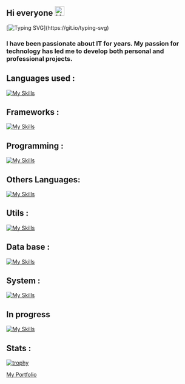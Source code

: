 ## Hi everyone  <img src="https://raw.githubusercontent.com/Tarikul-Islam-Anik/Animated-Fluent-Emojis/master/Emojis/Smilies/Hear-No-Evil%20Monkey.png" alt="Hear-No-Evil Monkey" width="25" height="25" />

[![Typing SVG](https://readme-typing-svg.demolab.com?font=Fira+Code&pause=1000&color=2EA0D2&width=435&lines=My+name+is+Rafik+!)](https://git.io/typing-svg)

### I have been passionate about IT for years. My passion for technology has led me to develop both personal and professional projects.
## Languages used : 
[![My Skills](https://skillicons.dev/icons?i=js,html,css)](https://skillicons.dev)
## Frameworks : 
[![My Skills](https://skillicons.dev/icons?i=angular,nestjs)](https://skillicons.dev)
## Programming :
[![My Skills](https://skillicons.dev/icons?i=c,cs,py)](https://skillicons.dev)
## Others Languages:
[![My Skills](https://skillicons.dev/icons?i=php,java)](https://skillicons.dev)
## Utils :
[![My Skills](https://skillicons.dev/icons?i=git,docker)](https://skillicons.dev)
## Data base :
[![My Skills](https://skillicons.dev/icons?i=mysql,mongodb)](https://skillicons.dev)
## System :
[![My Skills](https://skillicons.dev/icons?i=linux)](https://skillicons.dev)
## In progress
[![My Skills](https://skillicons.dev/icons?i=kubernetes,aws,gcp,nuxtjs,spring)](https://skillicons.dev)


## Stats : 

[![trophy](https://github-profile-trophy.vercel.app/?username=Rafiklatrikdu69)](https://github.com/Rafiklatrikdu69/github-profile-trophy)

[My Portfolio](https://rafik-bouchenna.fr/)
